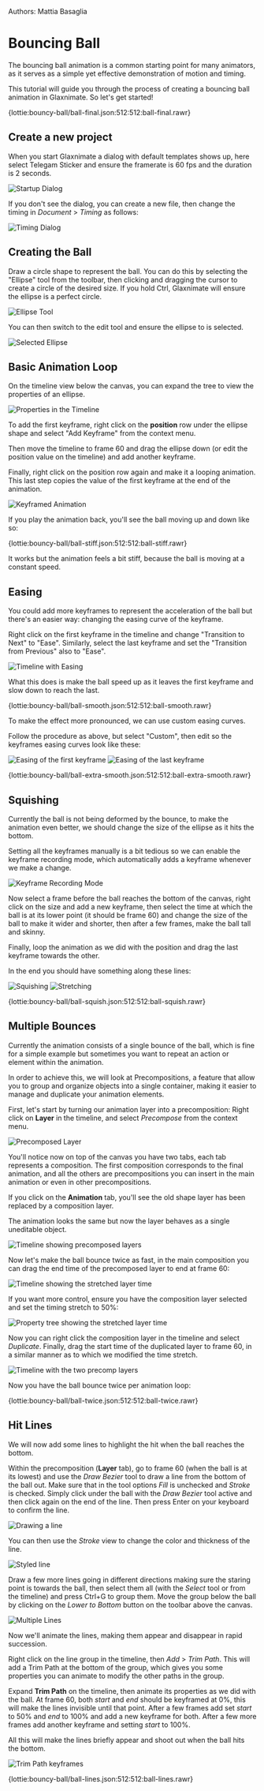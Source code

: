 Authors: Mattia Basaglia


# Bouncing Ball

The bouncing ball animation is a common starting point for many animators,
as it serves as a simple yet effective demonstration of motion and timing.

This tutorial will guide you through the process of creating a
bouncing ball animation in Glaxnimate. So let's get started!

{lottie:bouncy-ball/ball-final.json:512:512:ball-final.rawr}


Create a new project
--------------------

When you start Glaxnimate a dialog with default templates shows up,
here select Telegam Sticker and ensure the framerate is 60 fps and the duration is 2 seconds.

![Startup Dialog](./template.png)

If you don't see the dialog, you can create a new file,
then change the timing in _Document_ > _Timing_ as follows:

![Timing Dialog](./timing.png)


Creating the Ball
-----------------

Draw a circle shape to represent the ball.
You can do this by selecting the "Ellipse" tool from the toolbar,
then clicking and dragging the cursor to create a circle of the desired size.
If you hold Ctrl, Glaxnimate will ensure the ellipse is a perfect circle.


![Ellipse Tool](./tool.png)


You can then switch to the edit tool and ensure the ellipse to is selected.


![Selected Ellipse](./select.png)


Basic Animation Loop
--------------------

On the timeline view below the canvas, you can expand the tree to view the properties of an ellipse.

![Properties in the Timeline](./timeline-empty.png)

To add the first keyframe, right click on the **position** row under the
ellipse shape and select "Add Keyframe" from the context menu.

Then move the timeline to frame 60 and drag the ellipse down
(or edit the position value on the timeline) and add another keyframe.

Finally, right click on the position row again and make it a looping animation.
This last step copies the value of the first keyframe at the end of the animation.

![Keyframed Animation](./timeline-full.png)

If you play the animation back, you'll see the ball moving up and down like so:

{lottie:bouncy-ball/ball-stiff.json:512:512:ball-stiff.rawr}

It works but the animation feels a bit stiff, because the ball is moving at a constant speed.


Easing
------


You could add more keyframes to represent the acceleration of the ball
but there's an easier way: changing the easing curve of the keyframe.

Right click on the first keyframe in the timeline and change
"Transition to Next" to "Ease".
Similarly, select the last keyframe and set the "Transition from Previous"
also to "Ease".

![Timeline with Easing](./timeline-ease.png)

What this does is make the ball speed up as it leaves the first keyframe
and slow down to reach the last.

{lottie:bouncy-ball/ball-smooth.json:512:512:ball-smooth.rawr}


To make the effect more pronounced, we can use custom easing curves.

Follow the procedure as above, but select "Custom", then edit so the
keyframes easing curves look like these:


![Easing of the first keyframe](./easing-custom-1.png)
![Easing of the last keyframe](./easing-custom-2.png)


{lottie:bouncy-ball/ball-extra-smooth.json:512:512:ball-extra-smooth.rawr}


Squishing
---------


Currently the ball is not being deformed by the bounce, to make the animation even better,
we should change the size of the ellipse as it hits the bottom.

Setting all the keyframes manually is a bit tedious so we can enable the
keyframe recording mode, which automatically adds a keyframe whenever we make a change.


![Keyframe Recording Mode](./record.png)

Now select a frame before the ball reaches the bottom of the canvas,
right click on the size and add a new keyframe,
then select the time at which the ball is at its lower point (it should be frame 60)
and change the size of the ball to make it wider and shorter,
then after a few frames, make the ball tall and skinny.

Finally, loop the animation as we did with the position and drag the last
keyframe towards the other.

In the end you should have something along these lines:

![Squishing](./squish-1.png)
![Stretching](./squish-2.png)


{lottie:bouncy-ball/ball-squish.json:512:512:ball-squish.rawr}


Multiple Bounces
----------------

Currently the animation consists of a single bounce of the ball, which is
fine for a simple example but sometimes you want to repeat an action or element
within the animation.

In order to achieve this, we will look at Precompositions, a feature that
allow you to group and organize objects into a single container,
making it easier to manage and duplicate your animation elements.

First, let's start by turning our animation layer into a precomposition:
Right click on **Layer** in the timeline, and select _Precompose_ from
the context menu.

![Precomposed Layer](./precomposed.png)

You'll notice now on top of the canvas you have two tabs, each tab
represents a composition. The first composition corresponds to the final
animation, and all the others are precompositions you can insert in the
main animation or even in other precompositions.

If you click on the **Animation** tab, you'll see the old shape layer
has been replaced by a composition layer.

The animation looks the same but now the layer behaves as a single uneditable object.

![Timeline showing precomposed layers](./precomposed-timeline.png)

Now let's make the ball bounce twice as fast, in the main composition
you can drag the end time of the precomposed layer to end at frame 60:

![Timeline showing the stretched layer time](./timeline-stretch.png)

If you want more control, ensure you have the composition layer selected
and set the timing stretch to 50%:

![Property tree showing the stretched layer time](./properties-stretch.png)

Now you can right click the composition layer in the timeline and select _Duplicate_.
Finally, drag the start time of the duplicated layer to frame 60, in a similar manner
as to which we modified the time stretch.

![Timeline with the two precomp layers](./second-precomp.png)

Now you have the ball bounce twice per animation loop:

{lottie:bouncy-ball/ball-twice.json:512:512:ball-twice.rawr}


Hit Lines
---------

We will now add some lines to highlight the hit when the ball reaches the bottom.

Within the precomposition (**Layer** tab), go to frame 60 (when the ball is at its lowest)
and use the _Draw Bezier_ tool to draw a line from the bottom of the ball out.
Make sure that in the tool options _Fill_ is unchecked and _Stroke_ is checked.
Simply click under the ball with the _Draw Bezier_ tool active and then click
again on the end of the line. Then press Enter on your keyboard to confirm the line.

![Drawing a line](./draw-line.png)

You can then use the _Stroke_ view to change the color and thickness of the line.

![Styled line](./line-style.png)

Draw a few more lines going in different directions making sure the staring point is towards the ball,
then select them all (with the _Select_ tool or from the timeline) and press Ctrl+G to group them.
Move the group below the ball by clicking on the _Lower to Bottom_ button
on the toolbar above the canvas.

![Multiple Lines](./multiple-lines.png)

Now we'll animate the lines, making them appear and disappear in rapid succession.

Right click on the line group in the timeline, then _Add_ > _Trim Path_.
This will add a Trim Path at the bottom of the group, which gives you some
properties you can animate to modify the other paths in the group.

Expand **Trim Path** on the timeline, then animate its properties as we did with the ball.
At frame 60, both _start_ and _end_ should be keyframed at 0%,
this will make the lines invisible until that point.
After a few frames add set _start_ to 50% and _end_ to 100% and add a new keyframe for both.
After a few more frames add another keyframe and setting _start_ to 100%.

All this will make the lines briefly appear and shoot out when the ball hits the bottom.

![Trim Path keyframes](./timeline-trim-path.png)

{lottie:bouncy-ball/ball-lines.json:512:512:ball-lines.rawr}
